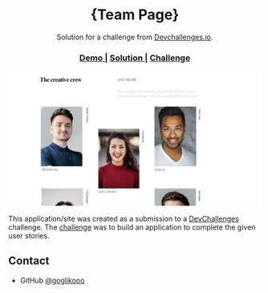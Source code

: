<h1 align="center">{Team Page}</h1>

<div align="center">
   Solution for a challenge from  <a href="http://devchallenges.io" target="_blank">Devchallenges.io</a>.
</div>

<div align="center">
  <h3>
    <a href="https://rawcdn.githack.com/Goglikooo/Team-Page/952504ef010e24817af22bc3b95593c06268908e/My%20team%20page.html">
      Demo
    </a>
    <span> | </span>
    <a href="https://github.com/Goglikooo/Team-Page/blob/main/My%20team%20page.html">
      Solution
    </a>
    <span> | </span>
    <a href="https://devchallenges.io/challenges/hhmesazsqgKXrTkYkt0U">
      Challenge
    </a>
  </h3>
</div>



![screenshot](https://github.com/Goglikooo/Team-Page/blob/main/Screenshot.jpg)



This application/site was created as a submission to a [DevChallenges](https://devchallenges.io/challenges) challenge. The [challenge](https://devchallenges.io/challenges/hhmesazsqgKXrTkYkt0U) was to build an application to complete the given user stories.


## Contact

- GitHub [@goglikooo](https://github.com/Goglikooo)

